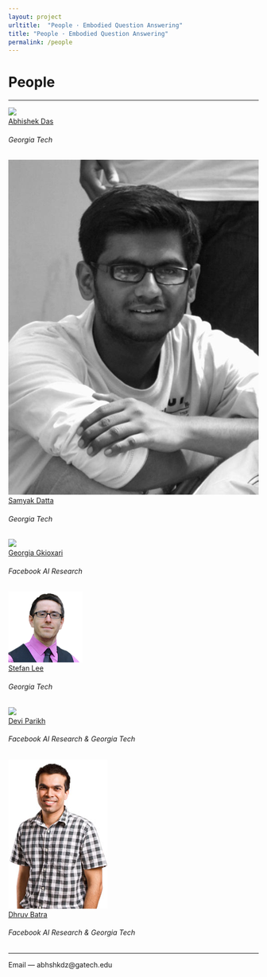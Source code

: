 ```yaml
---
layout: project
urltitle:  "People · Embodied Question Answering"
title: "People · Embodied Question Answering"
permalink: /people
---
```


<div class="row" style="margin-top:30px;">
  <div class="col-xs-12">
    <h1>People</h1>
  </div>
</div>
<hr>
<div class="row">
  <div class="col-md-2 col-sm-3 col-xs-6">
    <a href="//abhishekdas.com">
      <img class="people-pic" src="/static/img/people/abhishek.jpg">
    </a>
    <div class="people-name">
      <a href="//abhishekdas.com">Abhishek Das</a>
      <h6>Georgia Tech</h6>
    </div>
  </div>
  <div class="col-md-2 col-sm-3 col-xs-6">
    <a href="http://samyak-268.github.io/">
      <img class="people-pic" src="/static/img/people/samyak.jpg">
    </a>
    <div class="people-name">
      <a href="http://samyak-268.github.io/">Samyak Datta</a>
      <h6>Georgia Tech</h6>
    </div>
  </div>
  <div class="col-md-2 col-sm-3 col-xs-6">
    <a href="https://gkioxari.github.io/">
      <img class="people-pic" src="/static/img/people/georgia.jpg">
    </a>
    <div class="people-name">
      <a href="https://gkioxari.github.io/">Georgia Gkioxari</a>
      <h6>Facebook AI Research</h6>
    </div>
  </div>
  <div class="col-md-2 col-sm-3 col-xs-6">
    <a href="https://www.cc.gatech.edu/~slee3191/" style="border:0;">
      <img class="people-pic" src="/static/img/people/stefan.jpg">
    </a>
    <div class="people-name">
      <a href="https://www.cc.gatech.edu/~slee3191/">Stefan Lee</a>
      <h6>Georgia Tech</h6>
    </div>
  </div>
  <div class="col-md-2 col-sm-3 col-xs-6">
    <a href="https://www.cc.gatech.edu/~parikh/">
      <img class="people-pic" src="/static/img/people/devi.jpg">
    </a>
    <div class="people-name">
      <a href="https://www.cc.gatech.edu/~parikh/">Devi Parikh</a>
      <h6>Facebook AI Research &amp; Georgia Tech</h6>
    </div>
  </div>
  <div class="col-md-2 col-sm-3 col-xs-6">
    <a href="https://www.cc.gatech.edu/~dbatra/">
      <img class="people-pic" src="/static/img/people/dhruv.jpg">
    </a>
    <div class="people-name">
      <a href="https://www.cc.gatech.edu/~dbatra/">Dhruv Batra</a>
      <h6>Facebook AI Research &amp; Georgia Tech</h6>
    </div>
  </div>
</div>
<hr>

<div class="row">
  <div class="col-xs-12">
    <span style="font-weight:400;">Email</span> — abhshkdz@gatech.edu
  </div>
</div>
